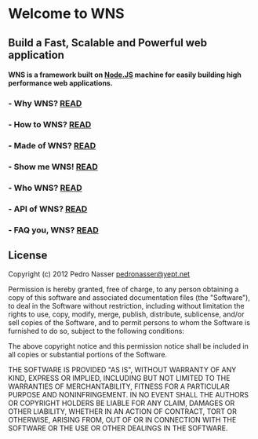Welcome to WNS
========

## Build a Fast, Scalable and Powerful web application

#### **WNS** is a framework built on **[Node.JS](http://nodejs.org)** machine for easily building high performance web applications. 

### - Why WNS? [READ](http://wns.yept.net/)
### - How to WNS? [READ](http://wns.yept.net/site/guide)
### - Made of WNS? [READ](http://wns.yept.net/site/cases)
### - Show me WNS! [READ](http://wns.yept.net/site/examples)
### - Who WNS? [READ](http://wns.yept.net/site/community)
### - API of WNS? [READ](http://wns.yept.net/api/)
### - FAQ you, WNS? [READ](http://wns.yept.net/site/FAQ)

## License 

Copyright (c) 2012 Pedro Nasser <pedronasser@yept.net>

Permission is hereby granted, free of charge, to any person obtaining a
copy of this software and associated documentation files (the "Software"),
to deal in the Software without restriction, including without limitation
the rights to use, copy, modify, merge, publish, distribute, sublicense,
and/or sell copies of the Software, and to permit persons to whom
the Software is furnished to do so, subject to the following conditions:

The above copyright notice and this permission notice shall be included
in all copies or substantial portions of the Software.

THE SOFTWARE IS PROVIDED "AS IS", WITHOUT WARRANTY OF ANY KIND,
EXPRESS OR IMPLIED, INCLUDING BUT NOT LIMITED TO THE WARRANTIES
OF MERCHANTABILITY, FITNESS FOR A PARTICULAR PURPOSE AND NONINFRINGEMENT.
IN NO EVENT SHALL THE AUTHORS OR COPYRIGHT HOLDERS BE LIABLE FOR
ANY CLAIM, DAMAGES OR OTHER LIABILITY, WHETHER IN AN ACTION OF CONTRACT,
TORT OR OTHERWISE, ARISING FROM, OUT OF OR IN CONNECTION WITH THE
SOFTWARE OR THE USE OR OTHER DEALINGS IN THE SOFTWARE.